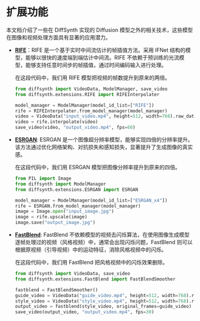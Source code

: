 # 扩展功能

本文档介绍了一些在 DiffSynth 实现的 Diffusion 模型之外的相关技术，这些模型在图像和视频处理方面具有显著的应用潜力。

- **[RIFE](https://github.com/hzwer/ECCV2022-RIFE)**：RIFE 是一个基于实时中间流估计的帧插值方法。采用 IFNet 结构的模型，能够以很快的速度端到端估计中间流。RIFE 不依赖于预训练的光流模型，能够支持任意时间步的帧插值，通过时间编码输入进行处理。

    在这段代码中，我们用 RIFE 模型把视频的帧数提升到原来的两倍。

    ```python
    from diffsynth import VideoData, ModelManager, save_video
    from diffsynth.extensions.RIFE import RIFEInterpolater

    model_manager = ModelManager(model_id_list=["RIFE"])
    rife = RIFEInterpolater.from_model_manager(model_manager)
    video = VideoData("input_video.mp4", height=512, width=768).raw_data()
    video = rife.interpolate(video)
    save_video(video, "output_video.mp4", fps=60)
    ```

- **[ESRGAN](https://github.com/xinntao/ESRGAN)**: ESRGAN 是一个图像超分辨率模型，能够实现四倍的分辨率提升。该方法通过优化网络架构、对抗损失和感知损失，显著提升了生成图像的真实感。

    在这段代码中，我们用 ESRGAN 模型把图像分辨率提升到原来的四倍。

    ```python
    from PIL import Image
    from diffsynth import ModelManager
    from diffsynth.extensions.ESRGAN import ESRGAN

    model_manager = ModelManager(model_id_list=["ESRGAN_x4"])
    rife = ESRGAN.from_model_manager(model_manager)
    image = Image.open("input_image.jpg")
    image = rife.upscale(image)
    image.save("output_image.jpg")
    ```

- **[FastBlend](https://arxiv.org/abs/2311.09265)**: FastBlend 不依赖模型的视频去闪烁算法，在使用图像生成模型逐帧处理过的视频（风格视频）中，通常会出现闪烁问题，FastBlend 则可以根据原视频（引导视频）中的运动特征，消除风格视频中的闪烁。

    在这段代码中，我们用 FastBlend 把风格视频中的闪烁效果删除。

    ```python
    from diffsynth import VideoData, save_video
    from diffsynth.extensions.FastBlend import FastBlendSmoother

    fastblend = FastBlendSmoother()
    guide_video = VideoData("guide_video.mp4", height=512, width=768).raw_data()
    style_video = VideoData("style_video.mp4", height=512, width=768).raw_data()
    output_video = fastblend(style_video, original_frames=guide_video)
    save_video(output_video, "output_video.mp4", fps=30)
    ```
